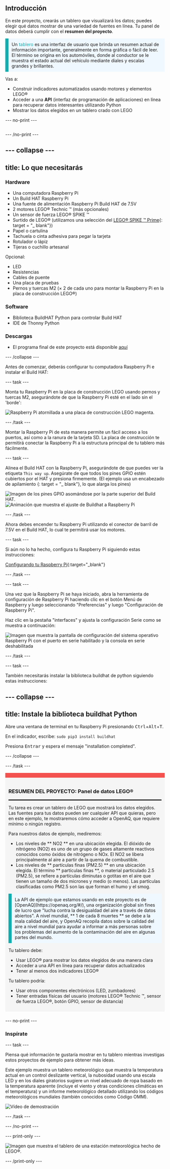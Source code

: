 ## Introducción

En este proyecto, crearás un tablero que visualizará los datos; puedes elegir qué datos mostrar de una variedad de fuentes en línea. Tu panel de datos deberá cumplir con el **resumen del proyecto**.

<p style="border-left: solid; border-width:10px; border-color: #0faeb0; background-color: aliceblue; padding: 10px;">
Un <span style="color: #0faeb0">tablero</span> es una interfaz de usuario que brinda un resumen actual de información importante, generalmente en forma gráfica o fácil de leer. El término se origina en los automóviles, donde al conductor se le muestra el estado actual del vehículo mediante diales y escalas grandes y brillantes.</p>

Vas a:
+ Construir indicadores automatizados usando motores y elementos LEGO®
+ Acceder a una **API** (interfaz de programación de aplicaciones) en línea para recuperar datos interesantes utilizando Python
+ Mostrar los datos elegidos en un tablero crado con LEGO

--- no-print ---

<div style="display: flex; flex-wrap: wrap">
<div style="flex-basis: 200px; flex-grow: 1">

--- /no-print ---


--- collapse ---
---
title: Lo que necesitarás
---
### Hardware

+ Una computadora Raspberry Pi
+ Un Build HAT Raspberry Pi
+ Una fuente de alimentación Raspberry Pi Build HAT de 7.5V
+ 2 motores LEGO® Technic ™ (más opcionales)
+ Un sensor de fuerza LEGO® SPIKE ™
+ Surtido de LEGO® (utilizamos una selección del [LEGO® SPIKE ™ Prime](https://education.lego.com/en-gb/product/spike-prime){: target = "_ blank"})
+ Papel o cartulina
+ Tachuela o cinta adhesiva para pegar la tarjeta
+ Rotulador o lápiz
+ Tijeras o cuchillo artesanal

Opcional:
+ LED
+ Resistencias
+ Cables de puente
+ Una placa de pruebas
+ Pernos y tuercas M2 (× 2 de cada uno para montar la Raspberry Pi en la placa de construcción LEGO®)

### Software

+ Biblioteca BuildHAT Python para controlar Build HAT
+ IDE de Thonny Python

### Descargas

+ El programa final de este proyecto está disponible [aquí]((https://rpf.io/p/en/lego-data-dash-go){:target="_blank"})

--- /collapse ---

Antes de comenzar, deberás configurar tu computadora Raspberry Pi e instalar el Build HAT:

--- task ---

Monta tu Raspberry Pi en la placa de construcción LEGO usando pernos y tuercas M2, asegurándote de que la Raspberry Pi esté en el lado sin el 'borde':

 ![Raspberry Pi atornillada a una placa de construcción LEGO magenta.](images/build_11.jpg)

--- /task ---

Montar la Raspberry Pi de esta manera permite un fácil acceso a los puertos, así como a la ranura de la tarjeta SD. La placa de construcción te permitirá conectar la Raspberry Pi a la estructura principal de tu tablero más fácilmente.

--- task ---

Alinea el Build HAT con la Raspberry Pi, asegurándote de que puedes ver la etiqueta `This way up`. Asegúrate de que todos los pines GPIO estén cubiertos por el HAT y presiona firmemente. (El ejemplo usa un encabezado de apilamiento [](https://www.adafruit.com/product/2223){: target = "_ blank"}, lo que alarga los pines)

![Imagen de los pines GPIO asomándose por la parte superior del Build HAT.](images/build_15.jpg) ![Animación que muestra el ajuste de Buildhat a Raspberry Pi](images/haton.gif)

--- /task ---

Ahora debes encender tu Raspberry Pi utilizando el conector de barril de 7.5V en el Build HAT, lo cual te permitirá usar los motores.

--- task ---

Si aún no lo ha hecho, configura tu Raspberry Pi siguiendo estas instrucciones:

[Configurando tu Raspberry Pi](https://projects.raspberrypi.org/en/projects/raspberry-pi-setting-up){:target="_blank"}

--- /task ---

--- task ---

Una vez que la Raspberry Pi se haya iniciado, abra la herramienta de configuración de Raspberry Pi haciendo clic en el botón Menú de Raspberry y luego seleccionando "Preferencias" y luego "Configuración de Raspberry Pi".

Haz clic en la pestaña "interfaces" y ajusta la configuración Serie como se muestra a continuación:

![Imagen que muestra la pantalla de configuración del sistema operativo Raspberry Pi con el puerto en serie habilitado y la consola en serie deshabilitada](images/configshot.jpg)

--- /task ---

--- task ---

También necesitarás instalar la biblioteca buildhat de python siguiendo estas instrucciones:

--- collapse ---
---
title: Instale la biblioteca buildhat Python
---

Abre una ventana de terminal en tu Raspberry Pi presionando <kbd>Ctrl</kbd>+<kbd>Alt</kbd>+<kbd>T</kbd>.

En el indicador, escribe: `sudo pip3 install buildhat`

Presiona <kbd>Entrar</kbd> y espera el mensaje "installation completed".

--- /collapse ---

--- /task ---


<div style="border-top: 15px solid #f3524f; background-color: whitesmoke; margin-bottom: 20px; padding: 10px;">

### RESUMEN DEL PROYECTO: Panel de datos LEGO®
<hr style="border-top: 2px solid black;">

Tu tarea es crear un tablero de LEGO que mostrará los datos elegidos. Las fuentes para tus datos pueden ser cualquier API que quieras, pero en este ejemplo, te mostraremos cómo acceder a OpenAQ, que requiere mínimo o ningún registro. 

Para nuestros datos de ejemplo, mediremos:
+ Los niveles de ** NO2 ** en una ubicación elegida. El dióxido de nitrógeno (NO2) es uno de un grupo de gases altamente reactivos conocidos como óxidos de nitrógeno o NOx. El NO2 se libera principalmente al aire a partir de la quema de combustible.
+ Los niveles de ** partículas finas (PM2.5) ** en una ubicación elegida. El término ** partículas finas **, o material particulado 2.5 (PM2.5), se refiere a partículas diminutas o gotitas en el aire que tienen un tamaño de dos micrones y medio (o menos). Las partículas clasificadas como PM2.5 son las que forman el humo y el smog.


<p style="border-left: solid; border-width:10px; border-color: #0faeb0; background-color: aliceblue; padding: 10px;">La API de ejemplo que estamos usando en este proyecto es de [OpenAQ](https://openaq.org/#/), una organización global sin fines de lucro que "lucha contra la desigualdad del aire a través de datos abiertos". A nivel mundial, ** 1 de cada 8 muertes ** se debe a la mala calidad del aire, y OpenAQ recopila datos sobre la calidad del aire a nivel mundial para ayudar a informar a más personas sobre los problemas del aumento de la contaminación del aire en algunas partes del mundo. </p>


Tu tablero debe:
+ Usar LEGO® para mostrar los datos elegidos de una manera clara
+ Acceder a una API en línea para recuperar datos actualizados
+ Tener al menos dos indicadores LEGO®

Tu tablero podría:
+ Usar otros componentes electrónicos (LED, zumbadores)
+ Tener entradas físicas del usuario (motores LEGO® Technic ™, sensor de fuerza LEGO®, botón GPIO, sensor de distancia)
  
</div>

--- no-print ---

### Inspírate

--- task ---

Piensa qué información te gustaría mostrar en tu tablero mientras investigas estos proyectos de ejemplo para obtener más ideas.

Este ejemplo muestra un tablero meteorológico que muestra la temperatura actual en un control deslizante vertical, la nubosidad usando una escala LED y en los diales giratorios sugiere un nivel adecuado de ropa basado en la temperatura aparente (incluye el viento y otras condiciones climáticas en el temperatura) y un informe meteorológico detallado utilizando los códigos meteorológicos mundiales (también conocidos como Código OMM).

![Vídeo de demostración](images/weather-dash.gif)

--- /task ---

--- /no-print ---

--- print-only ---

![Imagen que muestra el tablero de una estación meteorológica hecho de LEGO®.](images/example-dash.jpg)

--- /print-only ---


